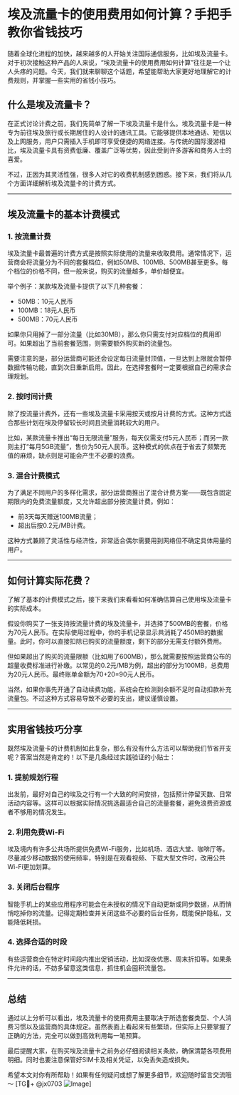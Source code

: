# 埃及流量卡的使用费用如何计算？手把手教你省钱技巧

随着全球化进程的加快，越来越多的人开始关注国际通信服务，比如埃及流量卡。对于初次接触这种产品的人来说，“埃及流量卡的使用费用如何计算”往往是一个让人头疼的问题。今天，我们就来聊聊这个话题，希望能帮助大家更好地理解它的计费规则，并掌握一些实用的省钱小技巧。

## 什么是埃及流量卡？

在正式讨论计费之前，我们先简单了解一下埃及流量卡是什么。埃及流量卡是一种专为前往埃及旅行或长期居住的人设计的通讯工具。它能够提供本地通话、短信以及上网服务，用户只需插入手机即可享受便捷的网络连接。与传统的国际漫游相比，埃及流量卡具有资费低廉、覆盖广泛等优势，因此受到许多游客和商务人士的喜爱。

不过，正因为其灵活性强，很多人对它的收费机制感到困惑。接下来，我们将从几个方面详细解析埃及流量卡的计费方式。

---

## 埃及流量卡的基本计费模式

### 1. **按流量计费**
埃及流量卡最普遍的计费方式是按照实际使用的流量来收取费用。通常情况下，运营商会将流量分为不同的套餐档位，例如50MB、100MB、500MB甚至更多。每个档位的价格不同，但一般来说，购买的流量越多，单价越便宜。

举个例子：某款埃及流量卡提供了以下几种套餐：
- 50MB：10元人民币
- 100MB：18元人民币
- 500MB：70元人民币

如果你只用掉了一部分流量（比如30MB），那么你只需支付对应档位的费用即可。如果超出了当前套餐范围，则需要额外购买新的流量包。

需要注意的是，部分运营商可能还会设定每日流量封顶值，一旦达到上限就会暂停数据传输功能，直到次日重新启用。因此，在选择套餐时一定要根据自己的需求合理规划。

### 2. **按时间计费**
除了按流量计费外，还有一些埃及流量卡采用按天或按月计费的方式。这种方式适合那些计划在埃及停留较长时间且流量消耗较大的用户。

比如，某款流量卡推出“每日无限流量”服务，每天仅需支付5元人民币；而另一款则主打“每月5GB流量”，售价为50元人民币。这种模式的优点在于省去了频繁充值的麻烦，缺点则是可能会产生不必要的浪费。

### 3. **混合计费模式**
为了满足不同用户的多样化需求，部分运营商推出了混合计费方案——既包含固定期限内的免费流量额度，又允许超出部分按流量计费。例如：
- 前3天每天赠送100MB流量；
- 超出后按0.2元/MB计费。

这种方式兼顾了灵活性与经济性，非常适合偶尔需要用到网络但不确定具体用量的用户。

---

## 如何计算实际花费？

了解了基本的计费模式之后，接下来我们来看看如何准确估算自己使用埃及流量卡的实际成本。

假设你购买了一张支持按流量计费的埃及流量卡，并选择了500MB的套餐，价格为70元人民币。在实际使用过程中，你的手机记录显示共消耗了450MB的数据量。此时，你可以直接扣除已购买的流量额度，剩下的部分无需支付额外费用。

但如果超出了购买的流量限额（比如用了600MB），那么就需要按照运营商公布的超量收费标准进行补缴。以常见的0.2元/MB为例，超出的部分为100MB，总费用为20元人民币。最终账单金额为70+20=90元人民币。

当然，如果你事先开通了自动续费功能，系统会在检测到余额不足时自动扣款补充流量包。不过这种方式容易导致不必要的支出，建议谨慎设置。

---

## 实用省钱技巧分享

既然埃及流量卡的计费机制如此复杂，那么有没有什么方法可以帮助我们节省开支呢？答案当然是肯定的！以下是几条经过实践验证的小贴士：

### 1. **提前规划行程**
出发前，最好对自己的埃及之行有一个大致的时间安排，包括预计停留天数、日常活动内容等。这样可以根据实际情况挑选最适合自己的流量套餐，避免浪费资源或者不够用的情况发生。

### 2. **利用免费Wi-Fi**
埃及境内有许多公共场所提供免费Wi-Fi服务，比如机场、酒店大堂、咖啡厅等。尽量减少移动数据的使用频率，特别是在观看视频、下载大型文件时，改用公共Wi-Fi更加划算。

### 3. **关闭后台程序**
智能手机上的某些应用程序可能会在未授权的情况下自动更新或同步数据，从而悄悄吃掉你的流量。记得定期检查并关闭这些不必要的后台任务，既能保护隐私，又能降低耗损。

### 4. **选择合适的时段**
有些运营商会在特定时间段内推出促销活动，比如深夜优惠、周末折扣等。如果条件允许的话，不妨多留意这类信息，抓住机会囤积流量包。

---

## 总结

通过以上分析可以看出，埃及流量卡的使用费用主要取决于所选套餐类型、个人消费习惯以及运营商的具体规定。虽然表面上看起来有些繁琐，但实际上只要掌握了正确的方法，完全可以做到高效利用每一笔预算。

最后提醒大家，在购买埃及流量卡之前务必仔细阅读相关条款，确保清楚各项费用明细。同时也要注意保管好SIM卡及相关凭证，以免丢失造成损失。

希望本文对你有所帮助！如果有任何疑问或想了解更多细节，欢迎随时留言交流哦～ [TG💪+ @jx0703 ![Image](https://github.com/user-attachments/assets/dbca1d08-cadb-493c-b0ec-ad6f7a83f270)]
